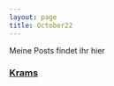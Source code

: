 ```yaml
---
layout: page
title: October22
---
```


Meine Posts findet ihr hier

### [Krams](first-wallpaper "Versuche es doch mal")
